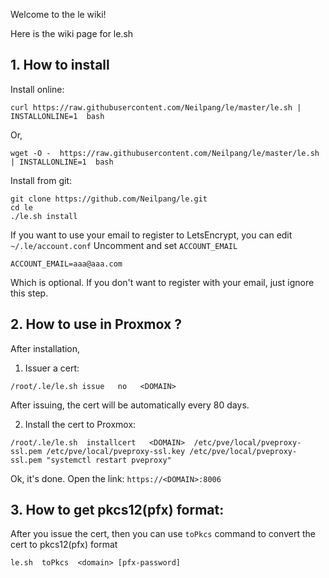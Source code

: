 Welcome to the le wiki!

Here is the wiki page for le.sh


## 1. How to install
Install online:
```
curl https://raw.githubusercontent.com/Neilpang/le/master/le.sh | INSTALLONLINE=1  bash
```
Or,
```
wget -O -  https://raw.githubusercontent.com/Neilpang/le/master/le.sh | INSTALLONLINE=1  bash
```

Install from git:
```
git clone https://github.com/Neilpang/le.git
cd le
./le.sh install
```

If you want to use your email to register to LetsEncrypt, you can edit `~/.le/account.conf`
Uncomment and set `ACCOUNT_EMAIL`
```
ACCOUNT_EMAIL=aaa@aaa.com
```
Which is optional.  If you don't want to register with your email, just ignore this step.



## 2.  How to use in Proxmox ?

After installation,

1) Issuer a cert:
```
/root/.le/le.sh issue   no   <DOMAIN>
```
After issuing, the cert will be automatically every 80 days.

2) Install the cert to Proxmox:

```
/root/.le/le.sh  installcert   <DOMAIN>  /etc/pve/local/pveproxy-ssl.pem /etc/pve/local/pveproxy-ssl.key /etc/pve/local/pveproxy-ssl.pem "systemctl restart pveproxy"
```

Ok, it's done. Open the link: `https://<DOMAIN>:8006`


## 3. How to get pkcs12(pfx) format:

After you issue the cert, then you can use `toPkcs` command to convert the cert to pkcs12(pfx) format
```
le.sh  toPkcs  <domain> [pfx-password]
```



